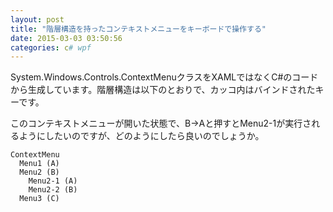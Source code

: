 ```yaml
---
layout: post
title: "階層構造を持ったコンテキストメニューをキーボードで操作する"
date: 2015-03-03 03:50:56
categories: c# wpf
---
```

<p>System.Windows.Controls.ContextMenuクラスをXAMLではなくC#のコードから生成しています。階層構造は以下のとおりで、カッコ内はバインドされたキーです。</p>

<p>このコンテキストメニューが開いた状態で、B→Aと押すとMenu2-1が実行されるようにしたいのですが、どのようにしたら良いのでしょうか。</p>

<pre><code>ContextMenu
  Menu1 (A)
  Menu2 (B)
    Menu2-1 (A)
    Menu2-2 (B)
  Menu3 (C)
</code></pre>
